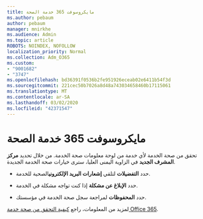 ```yaml
---
title: مايكروسوفت 365 خدمة الصحة
ms.author: pebaum
author: pebaum
manager: mnirkhe
ms.audience: Admin
ms.topic: article
ROBOTS: NOINDEX, NOFOLLOW
localization_priority: Normal
ms.collection: Adm_O365
ms.custom:
- "9001682"
- "3747"
ms.openlocfilehash: bd36391f0536b2fe951926eceab02e6411b54f3d
ms.sourcegitcommit: 221cec50b7026a8d48a743034658460b17115061
ms.translationtype: MT
ms.contentlocale: ar-SA
ms.lasthandoff: 03/02/2020
ms.locfileid: "42371547"
---
```

# <a name="microsoft-365-service-health"></a>مايكروسوفت 365 خدمة الصحة


تحقق من صحة الخدمة لأي خدمة من لوحة معلومات صحة الخدمة. من خلال تحديد **مركز المشرف الجديد** في الزاوية اليمنى العليا، سترى خيارات صحة الخدمة الجديدة.

- حدد **التفضيلات** لتلقي **إشعارات البريد الإلكتروني**الصحية للخدمة.

- حدد **الإبلاغ عن مشكلة** إذا كنت تواجه مشكلة في الخدمة.

- حدد **المحفوظات** لمراجعة سجل صحة الخدمة في مؤسستك. 

لمزيد من المعلومات، راجع [كيفية التحقق من صحة خدمة Office 365](https://docs.microsoft.com/en-us/office365/enterprise/view-service-health). 